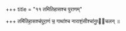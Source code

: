 +++
title = "११ तमितिहासश्च पुराणम्"

+++
तमि॑तिहा॒सश्च॑पुरा॒णं च॒ गाथा॑श्च नाराशं॒सीश्चा॑नु॒व्य᳡चलन् ॥